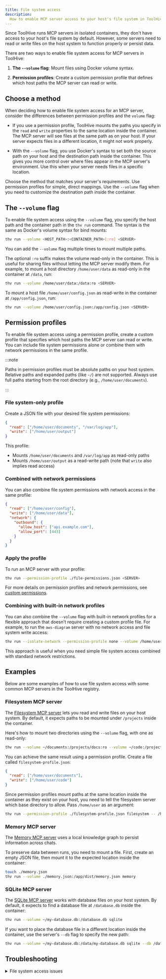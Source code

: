 ```yaml
---
title: File system access
description:
  How to enable MCP server access to your host's file system in ToolHive.
---
```


Since ToolHive runs MCP servers in isolated containers, they don't have access
to your host's file system by default. However, some servers need to read or
write files on the host system to function properly or persist data.

There are two ways to enable file system access for MCP servers in ToolHive:

1. **The `--volume` flag**: Mount files using Docker volume syntax.

2. **Permission profiles**: Create a custom permission profile that defines
   which host paths the MCP server can read or write.

## Choose a method

When deciding how to enable file system access for an MCP server, consider the
differences between permission profiles and the `volume` flag:

- If you use a permission profile, ToolHive mounts the paths you specify in the
  `read` and `write` properties to the same location inside the container. The
  MCP server will see files at the same path as on your host. If your server
  expects files in a different location, it might not work properly.

- With the `--volume` flag, you use Docker's syntax to set both the source path
  on your host and the destination path inside the container. This gives you
  more control over where files appear in the MCP server's environment. Use this
  when your server needs files in a specific location.

Choose the method that matches your server's requirements. Use permission
profiles for simple, direct mappings. Use the `--volume` flag when you need to
customize the destination path inside the container.

## The `--volume` flag

To enable file system access using the `--volume` flag, you specify the host
path and the container path in the `thv run` command. The syntax is the same as
Docker's volume syntax for bind mounts:

```bash
thv run --volume <HOST_PATH>:<CONTAINER_PATH>[:ro] <SERVER>
```

You can add the `--volume` flag multiple times to mount multiple paths.

The optional `:ro` suffix makes the volume read-only in the container. This is
useful for sharing files without letting the MCP server modify them. For
example, to mount a host directory `/home/user/data` as read-only in the
container at `/data`, run:

```bash
thv run --volume /home/user/data:/data:ro <SERVER>
```

To mount a host file `/home/user/config.json` as read-write in the container at
`/app/config.json`, run:

```bash
thv run --volume /home/user/config.json:/app/config.json <SERVER>
```

## Permission profiles

To enable file system access using a permission profile, create a custom profile
that specifies which host paths the MCP server can read or write. You can
include file system permissions alone or combine them with network permissions
in the same profile.

:::note

Paths in permission profiles must be absolute paths on your host system.
Relative paths and expanded paths (like `~/`) are not supported. Always use full
paths starting from the root directory (e.g., `/home/user/documents`).

:::

### File system-only profile

Create a JSON file with your desired file system permissions:

```json title="file-permissions.json"
{
  "read": ["/home/user/documents", "/var/log/app"],
  "write": ["/home/user/output"]
}
```

This profile:

- Mounts `/home/user/documents` and `/var/log/app` as read-only paths
- Mounts `/home/user/output` as a read-write path (note that `write` also
  implies read access)

### Combined with network permissions

You can also combine file system permissions with network access in the same
profile:

```json title="combined-permissions.json"
{
  "read": ["/home/user/config"],
  "write": ["/home/user/data"],
  "network": {
    "outbound": {
      "allow_host": ["api.example.com"],
      "allow_port": [443]
    }
  }
}
```

### Apply the profile

To run an MCP server with your profile:

```bash
thv run --permission-profile ./file-permissions.json <SERVER>
```

For more details on permission profiles and network permissions, see
[custom permissions](./custom-permissions.mdx).

### Combining with built-in network profiles

You can also combine the `--volume` flag with built-in network profiles for a
flexible approach that doesn't require creating a custom profile file. For
example, to run the `aws-diagram` server with no network access and file system
write access:

```bash
thv run --isolate-network --permission-profile none --volume /home/user/aws-diagrams:/tmp/generated-diagrams aws-diagram
```

This approach is useful when you need simple file system access combined with
standard network restrictions.

## Examples

Below are some examples of how to use file system access with some common MCP
servers in the ToolHive registry.

### Filesystem MCP server

The
[Filesystem MCP server](https://github.com/modelcontextprotocol/servers/tree/main/src/filesystem)
lets you read and write files on your host system. By default, it expects paths
to be mounted under `/projects` inside the container.

Here's how to mount two directories using the `--volume` flag, with one as
read-only:

```bash
thv run --volume ~/documents:/projects/docs:ro --volume ~/code:/projects/code filesystem
```

You can achieve the same result using a permission profile. Create a file called
`filesystem-profile.json`:

```json title="filesystem-profile.json"
{
  "read": ["/home/user/documents"],
  "write": ["/home/user/code"]
}
```

Since permission profiles mount paths at the same location inside the container
as they exist on your host, you need to tell the filesystem server which base
directory to allow. Pass `/home/user` as an argument:

```bash
thv run --permission-profile ./filesystem-profile.json filesystem -- /home/user
```

### Memory MCP server

The
[Memory MCP server](https://github.com/modelcontextprotocol/servers/tree/main/src/memory)
uses a local knowledge graph to persist information across chats.

To preserve data between runs, you need to mount a file. First, create an empty
JSON file, then mount it to the expected location inside the container:

```bash
touch ./memory.json
thv run --volume ./memory.json:/app/dist/memory.json memory
```

### SQLite MCP server

The [SQLite MCP server](https://github.com/StacklokLabs/sqlite-mcp) works with
database files on your host system. By default, it expects to find a database
file at `/database.db` inside the container:

```bash
thv run --volume ~/my-database.db:/database.db sqlite
```

If you want to place the database file in a different location inside the
container, use the server's `--db` flag to specify the new path:

```bash
thv run --volume ~/my-database.db:/data/my-database.db sqlite --db /data/my-database.db
```

## Troubleshooting

<details>
<summary>File system access issues</summary>

If your MCP server can't access the file system as expected:

1. Verify that the paths in your profile or volume flag are correct
2. Ensure the host paths exist and have the correct permissions
   - The MCP server runs as a specific user inside the container, so the host
     paths must be accessible to that user
3. Check that the permissions are set correctly (read/write)
4. Inspect the container's mounted paths to ensure they match your expectations:

   ```bash
   docker inspect <SERVER_NAME>
   ```

   Look for the `Mounts` section to see how paths are mapped.

5. Restart the server with the updated profile or corrected volume mount

</details>
